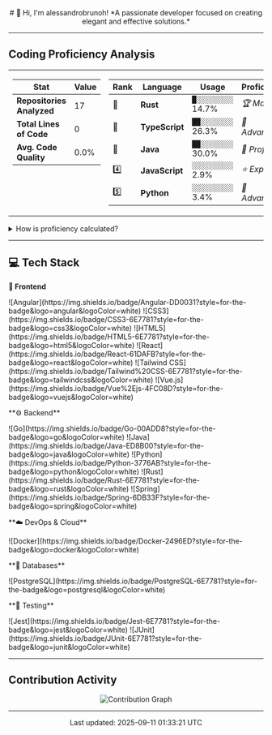 <div align="center">
# 👋 Hi, I'm alessandrobrunoh!
*A passionate developer focused on creating elegant and effective solutions.*
</div>

---

## Coding Proficiency Analysis

<table>
<tr>
<td width="40%" valign="top">

| Stat | Value |
|---|---|
| **Repositories Analyzed** | 17 |
| **Total Lines of Code** | 0 |
| **Avg. Code Quality** | 0.0% |


</td>
<td width="60%" valign="top">

| Rank | Language | Usage | Proficiency |
|---|---|---|---|
| 🥇 | **Rust** | `█░░░░░░░░░` 14.7% | *🏆 Master* |
| 🥈 | **TypeScript** | `██░░░░░░░░` 26.3% | *🚀 Advanced* |
| 🥉 | **Java** | `██░░░░░░░░` 30.0% | *🎯 Proficient* |
| 4️⃣ | **JavaScript** | `░░░░░░░░░░` 2.9% | *⭐ Expert* |
| 5️⃣ | **Python** | `░░░░░░░░░░` 3.4% | *🚀 Advanced* |


</td>
</tr>
</table>

<details>
<summary>How is proficiency calculated?</summary>
Proficiency is a weighted score based on commit frequency, volume of code, and the number of repositories a language is used in. It does not use AI analysis.
</details>


---

## 💻 Tech Stack

**🎨 Frontend**

<p>![Angular](https://img.shields.io/badge/Angular-DD0031?style=for-the-badge&logo=angular&logoColor=white) ![CSS3](https://img.shields.io/badge/CSS3-6E7781?style=for-the-badge&logo=css3&logoColor=white) ![HTML5](https://img.shields.io/badge/HTML5-6E7781?style=for-the-badge&logo=html5&logoColor=white) ![React](https://img.shields.io/badge/React-61DAFB?style=for-the-badge&logo=react&logoColor=white) ![Tailwind CSS](https://img.shields.io/badge/Tailwind%20CSS-6E7781?style=for-the-badge&logo=tailwindcss&logoColor=white) ![Vue.js](https://img.shields.io/badge/Vue%2Ejs-4FC08D?style=for-the-badge&logo=vuejs&logoColor=white) </p>
**⚙️ Backend**

<p>![Go](https://img.shields.io/badge/Go-00ADD8?style=for-the-badge&logo=go&logoColor=white) ![Java](https://img.shields.io/badge/Java-ED8B00?style=for-the-badge&logo=java&logoColor=white) ![Python](https://img.shields.io/badge/Python-3776AB?style=for-the-badge&logo=python&logoColor=white) ![Rust](https://img.shields.io/badge/Rust-6E7781?style=for-the-badge&logo=rust&logoColor=white) ![Spring](https://img.shields.io/badge/Spring-6DB33F?style=for-the-badge&logo=spring&logoColor=white) </p>
**☁️ DevOps & Cloud**

<p>![Docker](https://img.shields.io/badge/Docker-2496ED?style=for-the-badge&logo=docker&logoColor=white) </p>
**💾 Databases**

<p>![PostgreSQL](https://img.shields.io/badge/PostgreSQL-6E7781?style=for-the-badge&logo=postgresql&logoColor=white) </p>
**🧪 Testing**

<p>![Jest](https://img.shields.io/badge/Jest-6E7781?style=for-the-badge&logo=jest&logoColor=white) ![JUnit](https://img.shields.io/badge/JUnit-6E7781?style=for-the-badge&logo=junit&logoColor=white) </p>


---

## Contribution Activity
<div align="center">
  <img src="contribution_graph.svg" alt="Contribution Graph" />
</div>


---

<div align="center">
<p>Last updated: 2025-09-11 01:33:21 UTC</p>
</div>
